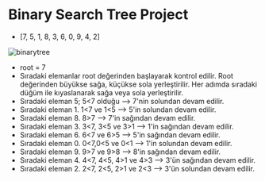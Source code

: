 # Binary Search Tree Project

* [7, 5, 1, 8, 3, 6, 0, 9, 4, 2]

![binarytree](https://user-images.githubusercontent.com/69795798/136092026-922e6770-f875-4c07-a26e-2921de3147f2.png)


* root = 7
* Sıradaki elemanlar root değerinden başlayarak kontrol edilir. Root değerinden büyükse sağa, küçükse sola yerleştirilir. Her adımda sıradaki düğüm ile kıyaslanarak sağa veya sola yerleştirilir.
* Sıradaki eleman 5; 5<7 olduğu --> 7'nin solundan devam edilir.
* Sıradaki eleman 1. 1<7 ve 1<5 --> 5'in solundan devam edilir.
* Sıradaki eleman 8. 8>7 --> 7'in sağından devam edilir.
* Sıradaki eleman 3. 3<7, 3<5 ve 3>1 --> 1'in sağından devam edilir.
* Sıradaki eleman 6. 6<7 ve 6>5 --> 5'in sağından devam edilir.
* Sıradaki eleman 0. 0<7,0<5 ve 0<1 --> 1'in solundan devam edilir.
* Sıradaki eleman 9. 9>7 ve 9>8 --> 8'in sağından devam edilir.
* Sıradaki eleman 4. 4<7, 4<5, 4>1 ve 4>3 --> 3'ün sağından devam edilir.
* Sıradaki eleman 2. 2<7, 2<5, 2>1 ve 2<3 --> 3'ün solundan devam edilir.
###